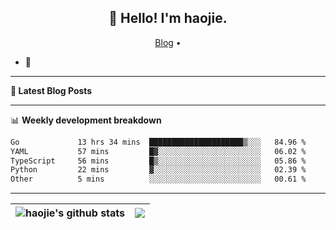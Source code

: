<h2 align="center">👋 Hello! I'm haojie.</h2>
<p align="center">
  <a href="https://aoyouer.com">Blog</a> •
</p>


- 🔭 


-------

**📝 Latest Blog Posts**


-------

📊 **Weekly development breakdown**
<!--START_SECTION:waka-->

```txt
Go             13 hrs 34 mins  █████████████████████▒░░░   84.96 %
YAML           57 mins         █▓░░░░░░░░░░░░░░░░░░░░░░░   06.02 %
TypeScript     56 mins         █▒░░░░░░░░░░░░░░░░░░░░░░░   05.86 %
Python         22 mins         ▓░░░░░░░░░░░░░░░░░░░░░░░░   02.39 %
Other          5 mins          ░░░░░░░░░░░░░░░░░░░░░░░░░   00.61 %
```

<!--END_SECTION:waka-->

-------



| <img align="center" src="https://github-readme-stats.vercel.app/api?username=haojie06&show_icons=true&theme=graywhite&show_icons=true&count_private=true&include_all_commits=true&hide_border=true" alt="haojie's github stats" /> | <img align="center" src="https://github-readme-stats.vercel.app/api/top-langs/?username=haojie06&layout=compact&theme=graywhite&hide_border=true&hide=css,html" /> |
| ------------- | ------------- |


